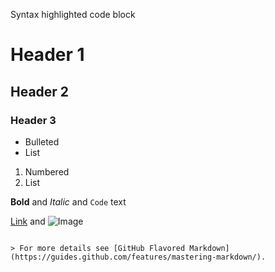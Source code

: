 Syntax highlighted code block

# Header 1
## Header 2
### Header 3

- Bulleted
- List

1. Numbered
2. List

**Bold** and _Italic_ and `Code` text

[Link](url) and ![Image](src)
```

> For more details see [GitHub Flavored Markdown](https://guides.github.com/features/mastering-markdown/).
